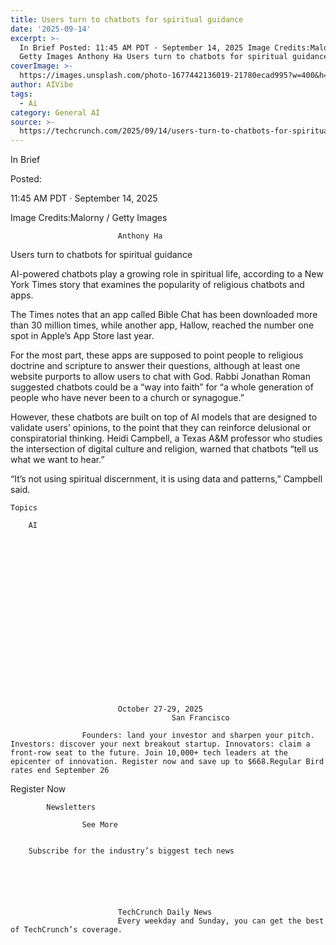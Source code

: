 ```yaml
---
title: Users turn to chatbots for spiritual guidance
date: '2025-09-14'
excerpt: >-
  In Brief Posted: 11:45 AM PDT · September 14, 2025 Image Credits:Malorny /
  Getty Images Anthony Ha Users turn to chatbots for spiritual guidance AI-po...
coverImage: >-
  https://images.unsplash.com/photo-1677442136019-21780ecad995?w=400&h=200&fit=crop&auto=format
author: AIVibe
tags:
  - Ai
category: General AI
source: >-
  https://techcrunch.com/2025/09/14/users-turn-to-chatbots-for-spiritual-guidance/
---
```

In Brief



Posted:


11:45 AM PDT · September 14, 2025



Image Credits:Malorny / Getty Images



	
		
							
											
									
					
		
							Anthony Ha
					
	



Users turn to chatbots for spiritual guidance


AI-powered chatbots play a growing role in spiritual life, according to a New York Times story that examines the popularity of religious chatbots and apps.

The Times notes that an app called Bible Chat has been downloaded more than 30 million times, while another app, Hallow, reached the number one spot in Apple’s App Store last year.


	
	




	
	



For the most part, these apps are supposed to point people to religious doctrine and scripture to answer their questions, although at least one website purports to allow users to chat with God. Rabbi Jonathan Roman suggested chatbots could be a “way into faith” for “a whole generation of people who have never been to a church or synagogue.”

However, these chatbots are built on top of AI models that are designed to validate users’ opinions, to the point that they can reinforce delusional or conspiratorial thinking. Heidi Campbell, a Texas A&M professor who studies the intersection of digital culture and religion, warned that chatbots “tell us what we want to hear.”

“It’s not using spiritual discernment, it is using data and patterns,” Campbell said.



	Topics
	
		AI	









	
	






	
					
				
							October 27-29, 2025
										San Francisco
					
					Founders: land your investor and sharpen your pitch. Investors: discover your next breakout startup. Innovators: claim a front-row seat to the future. Join 10,000+ tech leaders at the epicenter of innovation. Register now and save up to $668.Regular Bird rates end September 26
				


Register Now


	








	
		
			Newsletters
							
					See More
				
					
		Subscribe for the industry’s biggest tech news
	
	
		
			
									
						
							TechCrunch Daily News
							Every weekday and Sunday, you can get the best of TechCrunch’s coverage.
		
